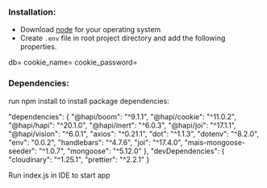 
### Installation:

- Download [node](https://nodejs.org/en/download/) for your operating system
- Create `.env` file in root project directory and add the following properties.

db=<mongoDB database>
cookie_name=<poi-web>
cookie_password=<secretpasswordnotrevealedtoanyone>

### Dependencies:

run npm install to install package dependencies:

 "dependencies": {
    "@hapi/boom": "^9.1.1",
    "@hapi/cookie": "^11.0.2",
    "@hapi/hapi": "^20.1.0",
    "@hapi/inert": "^6.0.3",
    "@hapi/joi": "^17.1.1",
    "@hapi/vision": "^6.0.1",
    "axios": "^0.21.1",
    "dot": "^1.1.3",
    "dotenv": "^8.2.0",
    "env": "0.0.2",
    "handlebars": "^4.7.6",
    "joi": "^17.4.0",
    "mais-mongoose-seeder": "^1.0.7",
    "mongoose": "^5.12.0"
  },
  "devDependencies": {
    "cloudinary": "^1.25.1",
    "prettier": "^2.2.1"
  }
  
  Run index.js in IDE to start app